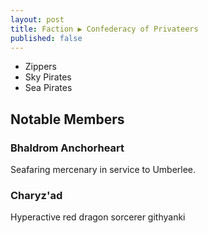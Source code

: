 ```yaml
---
layout: post
title: Faction ▶ Confederacy of Privateers
published: false
---
```


- Zippers
- Sky Pirates
- Sea Pirates

## Notable Members

### Bhaldrom Anchorheart

Seafaring mercenary in service to Umberlee.

### Charyz'ad

Hyperactive red dragon sorcerer githyanki
